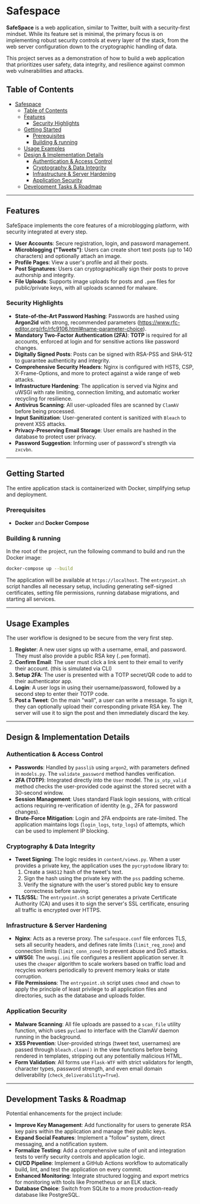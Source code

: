 # Safespace

**SafeSpace** is a web application, similar to Twitter, built with a security-first mindset. While its feature set is minimal, the primary focus is on implementing robust security controls at every layer of the stack, from the web server configuration down to the cryptographic handling of data.

This project serves as a demonstration of how to build a web application that prioritizes user safety, data integrity, and resilience against common web vulnerabilities and attacks.

## Table of Contents

- [Safespace](#safespace)
  - [Table of Contents](#table-of-contents)
  - [Features](#features)
    - [Security Highlights](#security-highlights)
  - [Getting Started](#getting-started)
    - [Prerequisites](#prerequisites)
    - [Building \& running](#building--running)
  - [Usage Examples](#usage-examples)
  - [Design \& Implementation Details](#design--implementation-details)
    - [Authentication \& Access Control](#authentication--access-control)
    - [Cryptography \& Data Integrity](#cryptography--data-integrity)
    - [Infrastructure \& Server Hardening](#infrastructure--server-hardening)
    - [Application Security](#application-security)
  - [Development Tasks \& Roadmap](#development-tasks--roadmap)

-----

## Features

SafeSpace implements the core features of a microblogging platform, with security integrated at every step.

- **User Accounts**: Secure registration, login, and password management.
- **Microblogging ("Tweets")**: Users can create short text posts (up to 140 characters) and optionally attach an image.
- **Profile Pages**: View a user's profile and all their posts.
- **Post Signatures**: Users can cryptographically sign their posts to prove authorship and integrity.
- **File Uploads**: Supports image uploads for posts and `.pem` files for public/private keys, with all uploads scanned for malware.

### Security Highlights

- **State-of-the-Art Password Hashing**: Passwords are hashed using **Argon2id** with strong, recommended parameters (https://www.rfc-editor.org/rfc/rfc9106.html#name-parameter-choice).
- **Mandatory Two-Factor Authentication (2FA)**: **TOTP** is required for all accounts, enforced at login and for sensitive actions like password changes.
- **Digitally Signed Posts**: Posts can be signed with RSA-PSS and SHA-512 to guarantee authenticity and integrity.
- **Comprehensive Security Headers**: Nginx is configured with HSTS, CSP, X-Frame-Options, and more to protect against a wide range of web attacks.
- **Infrastructure Hardening**: The application is served via Nginx and uWSGI with rate limiting, connection limiting, and automatic worker recycling for resilience.
- **Antivirus Scanning**: All user-uploaded files are scanned by `ClamAV` before being processed.
- **Input Sanitization**: User-generated content is sanitized with `Bleach` to prevent XSS attacks.
- **Privacy-Preserving Email Storage**: User emails are hashed in the database to protect user privacy.
- **Password Suggestion**: Informing user of password's strength via `zxcvbn`.

-----

## Getting Started

The entire application stack is containerized with Docker, simplifying setup and deployment.

### Prerequisites

- **Docker** and **Docker Compose**

### Building & running

In the root of the project, run the following command to build and run the Docker image:

```bash
docker-compose up --build
```

The application will be available at `https://localhost`. The `entrypoint.sh` script handles all necessary setup, including generating self-signed certificates, setting file permissions, running database migrations, and starting all services.

-----

## Usage Examples

The user workflow is designed to be secure from the very first step.

1. **Register**: A new user signs up with a username, email, and password. They must also provide a public RSA key (`.pem` format).
2. **Confirm Email**: The user must click a link sent to their email to verify their account. (this is simulated via CLI)
3. **Setup 2FA**: The user is presented with a TOTP secret/QR code to add to their authenticator app.
4. **Login**: A user logs in using their username/password, followed by a second step to enter their TOTP code.
5. **Post a Tweet**: On the main "wall", a user can write a message. To sign it, they can optionally upload their corresponding private RSA key. The server will use it to sign the post and then immediately discard the key.

-----

## Design & Implementation Details

### Authentication & Access Control

- **Passwords**: Handled by `passlib` using `argon2`, with parameters defined in `models.py`. The `validate_password` method handles verification.
- **2FA (TOTP)**: Integrated directly into the `User` model. The `is_otp_valid` method checks the user-provided code against the stored secret with a 30-second window.
- **Session Management**: Uses standard Flask login sessions, with critical actions requiring re-verification of identity (e.g., 2FA for password changes).
- **Brute-Force Mitigation**: Login and 2FA endpoints are rate-limited. The application maintains logs (`login_logs`, `totp_logs`) of attempts, which can be used to implement IP blocking.

### Cryptography & Data Integrity

- **Tweet Signing**: The logic resides in `content/views.py`. When a user provides a private key, the application uses the `pycryptodome` library to:
    1. Create a `SHA512` hash of the tweet's text.
    2. Sign the hash using the private key with the `pss` padding scheme.
    3. Verify the signature with the user's stored public key to ensure correctness before saving.
- **TLS/SSL**: The `entrypoint.sh` script generates a private Certificate Authority (CA) and uses it to sign the server's SSL certificate, ensuring all traffic is encrypted over HTTPS.

### Infrastructure & Server Hardening

- **Nginx**: Acts as a reverse proxy. The `safespace.conf` file enforces TLS, sets all security headers, and defines rate limits (`limit_req_zone`) and connection limits (`limit_conn_zone`) to prevent abuse and DoS attacks.
- **uWSGI**: The `uwsgi.ini` file configures a resilient application server. It uses the `cheaper` algorithm to scale workers based on traffic load and recycles workers periodically to prevent memory leaks or state corruption.
- **File Permissions**: The `entrypoint.sh` script uses `chmod` and `chown` to apply the principle of least privilege to all application files and directories, such as the database and uploads folder.

### Application Security

- **Malware Scanning**: All file uploads are passed to a `scan_file` utility function, which uses `pyclamd` to interface with the ClamAV daemon running in the background.
- **XSS Prevention**: User-provided strings (tweet text, usernames) are passed through `bleach.clean()` in the view functions before being rendered in templates, stripping out any potentially malicious HTML.
- **Form Validation**: All forms use `Flask-WTF` with strict validators for length, character types, password strength, and even email domain deliverability (`check_deliverability=True`).

-----

## Development Tasks & Roadmap

Potential enhancements for the project include:

- **Improve Key Management**: Add functionality for users to generate RSA key pairs within the application and manage their public keys.
- **Expand Social Features**: Implement a "follow" system, direct messaging, and a notification system.
- **Formalize Testing**: Add a comprehensive suite of unit and integration tests to verify security controls and application logic.
- **CI/CD Pipeline**: Implement a GitHub Actions workflow to automatically build, lint, and test the application on every commit.
- **Enhanced Monitoring**: Integrate structured logging and export metrics for monitoring with tools like Prometheus or an ELK stack.
- **Database Choice**: Switch from SQLite to a more production-ready database like PostgreSQL.
